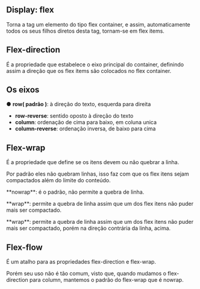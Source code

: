 ## Display: flex ##
Torna a tag um elemento do tipo flex container, e assim, automaticamente todos os seus filhos diretos desta tag, tornam-se em flex items.

## Flex-direction ##

É a propriedade que estabelece o eixo principal do container,
definindo assim a direção que os flex items são colocados no flex container.

## Os eixos ##

● **row( padrão )**: à direção do texto, esquerda para direita
* **row-reverse**: sentido oposto à direção do texto
* **column**: ordenação de cima para baixo, em coluna unica
* **column-reverse**: ordenação inversa, de baixo para cima

## Flex-wrap ##

É a propriedade que define se os itens devem ou não quebrar a
linha.
<p>Por padrão eles não quebram linhas, isso faz com que os flex itens
sejam compactados além do limite do conteúdo.</p>
<p>**nowrap**: é o padrão, não permite a quebra de linha.</p>
<p>**wrap**: permite a quebra de linha assim que um dos flex itens não puder mais ser compactado.</p>
<p>**wrap**: permite a quebra de linha assim que um dos flex itens não puder mais ser
compactado, porém na direção contrária da linha, acima.</p>

## Flex-flow ##

É um atalho para as propriedades flex-direction e flex-wrap.

Porém seu uso não é tão comum, visto que, quando mudamos o
flex-direction para column, mantemos o padrão do flex-wrap que
é nowrap.